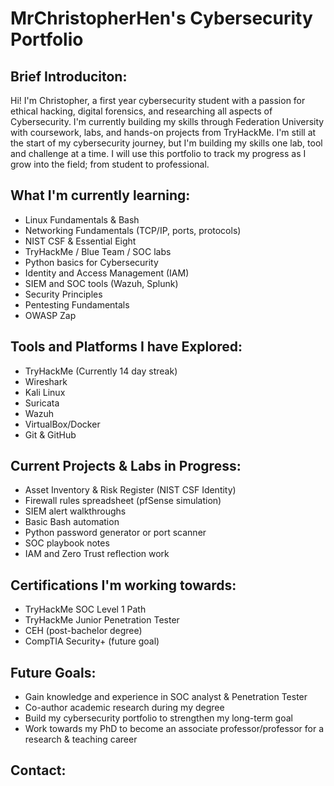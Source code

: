 # MrChristopherHen's Cybersecurity Portfolio

## Brief Introduciton: 
Hi! I'm Christopher, a first year cybersecurity student with a passion for ethical hacking, digital forensics, and researching all aspects of Cybersecurity. I'm currently building my skills through Federation University with coursework, labs, and hands-on projects from TryHackMe. I'm still at the start of my cybersecurity journey, but I'm building my skills one lab, tool and challenge at a time. I will use this portfolio to track my progress as I grow into the field; from student to professional.

## What I'm currently learning:
- Linux Fundamentals & Bash
- Networking Fundamentals (TCP/IP, ports, protocols)
- NIST CSF & Essential Eight
- TryHackMe / Blue Team / SOC labs
- Python basics for Cybersecurity
- Identity and Access Management (IAM)
- SIEM and SOC tools (Wazuh, Splunk)
- Security Principles
- Pentesting Fundamentals
- OWASP Zap

## Tools and Platforms I have Explored:
- TryHackMe (Currently 14 day streak)
- Wireshark
- Kali Linux
- Suricata
- Wazuh
- VirtualBox/Docker
- Git & GitHub

## Current Projects & Labs in Progress:
- Asset Inventory & Risk Register (NIST CSF Identity)
- Firewall rules spreadsheet (pfSense simulation)
- SIEM alert walkthroughs
- Basic Bash automation
- Python password generator or port scanner
- SOC playbook notes
- IAM and Zero Trust reflection work

## Certifications I'm working towards:
- TryHackMe SOC Level 1 Path
- TryHackMe Junior Penetration Tester
- CEH (post-bachelor degree)
- CompTIA Security+ (future goal)

## Future Goals:
- Gain knowledge and experience in SOC analyst & Penetration Tester
- Co-author academic research during my degree
- Build my cybersecurity portfolio to strengthen my long-term goal
- Work towards my PhD to become an associate professor/professor for a research & teaching career

## Contact:

